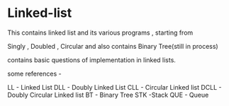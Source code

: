 # Linked-list

This contains linked list and its various programs , starting from 

Singly , Doubled , Circular and also contains Binary Tree(still in process) 

contains basic questions of implementation in linked lists. 


some references -

LL - Linked List 
DLL - Doubly Linked List
CLL - Circular Linked list
DCLL - Doubly Circular Linked list
BT - Binary Tree
STK -Stack
QUE - Queue
